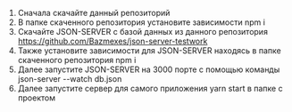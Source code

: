 1) Сначала скачайте данный репозиторий
2) В папке скаченного репозитория установите зависимости npm i
3) Cкачайте JSON-SERVER c базой данных из данного репозитория https://github.com/Bazmexes/json-server-testwork
4) Также установите зависимости для JSON-SERVER находясь в папке скаченного репозитория npm i
5) Далее запустите JSON-SERVER на 3000 порте с помощью команды json-server --watch db.json
6) Далее запустите сервер для самого приложения yarn start в папке с проектом
